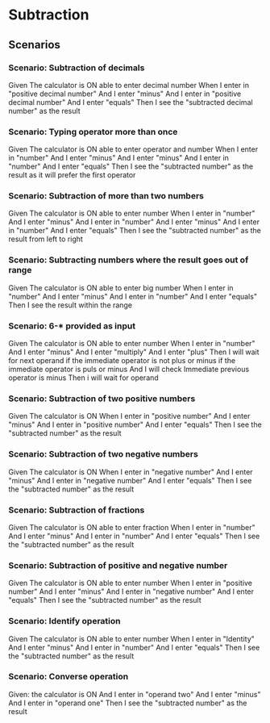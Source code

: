 # Subtraction

## Scenarios

### Scenario: Subtraction of decimals
  
  Given The calculator is ON able to enter decimal number
  When I enter in "positive decimal number"
  And I enter "minus"
  And I enter in "positive decimal number"
  And I enter "equals"
  Then I see the "subtracted decimal number" as the result

### Scenario: Typing operator more than once

  Given The calculator is ON able to enter operator and number
  When I enter in "number"
  And I enter "minus"
  And I enter "minus"
  And I enter in "number"
  And I enter "equals"
  Then I see the "subtracted number" as the result as it will prefer the first operator

### Scenario: Subtraction of more than two numbers

  Given The calculator is ON able to enter number
  When I enter in "number"
  And I enter "minus"
  And I enter in "number"
  And I enter "minus"
  And I enter in "number"
  And I enter "equals"
  Then I see the "subtracted number" as the result from left to right

### Scenario: Subtracting numbers where the result goes out of range

  Given The calculator is ON able to enter big number
  When I enter in "number"
  And I enter "minus"
  And I enter in "number"
  And I enter "equals"
  Then I see the result within the range

### Scenario: 6-* provided as input

  Given The calculator is ON able to enter number
  When I enter in "number"
  And I enter "minus"
  And I enter "multiply"
  And I enter "plus"
  Then I will wait for next operand if the immediate operator is not plus or minus
  if the immediate  operator is puls or minus
  And I will check Immediate previous operator is minus
  Then i will wait for operand
  
### Scenario: Subtraction of two positive numbers

  Given The calculator is ON
  When I enter in "positive number"
  And I enter "minus"
  And I enter in "positive number"
  And I enter "equals"
  Then I see the "subtracted number" as the result

### Scenario: Subtraction of two negative numbers
  
  Given The calculator is ON
  When I enter in "negative number"
  And I enter "minus"
  And I enter in "negative number"
  And I enter "equals"
  Then I see the "subtracted number" as the result

### Scenario: Subtraction of fractions

  Given The calculator is ON able to enter fraction
  When I enter in "number"
  And I enter "minus"
  And I enter in "number"
  And I enter "equals"
  Then I see the "subtracted number" as the result

### Scenario: Subtraction of positive and negative number
  
  Given The calculator is ON able to enter number
  When I enter in "positive number"
  And I enter "minus"
  And I enter in "negative number"
  And I enter "equals"
  Then I see the "subtracted number" as the result

### Scenario: Identify operation

  Given The calculator is ON able to enter number
  When I enter in "Identity"
  And I enter "minus"
  And I enter in "number"
  And I enter "equals"
  Then I see the "subtracted number" as the result
  
### Scenario: Converse operation

  Given: the calculator is ON
  And I enter in "operand two"
  And I enter "minus"
  And I enter in "operand one"
  Then I see the "subtracted number" as the result
